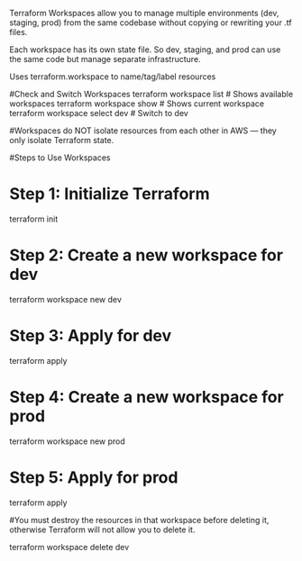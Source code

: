 
Terraform Workspaces allow you to manage multiple environments (dev, staging, prod) from the same codebase without copying or rewriting your .tf files.

Each workspace has its own state file. So dev, staging, and prod can use the same code but manage separate infrastructure.

Uses terraform.workspace to name/tag/label resources

#Check and Switch Workspaces
terraform workspace list        # Shows available workspaces
terraform workspace show        # Shows current workspace
terraform workspace select dev  # Switch to dev

#Workspaces do NOT isolate resources from each other in AWS — they only isolate Terraform state.

#Steps to Use Workspaces

# Step 1: Initialize Terraform
terraform init

# Step 2: Create a new workspace for dev
terraform workspace new dev

# Step 3: Apply for dev
terraform apply

# Step 4: Create a new workspace for prod
terraform workspace new prod

# Step 5: Apply for prod
terraform apply


#You must destroy the resources in that workspace before deleting it, otherwise Terraform will not allow you to delete it.

terraform workspace delete dev